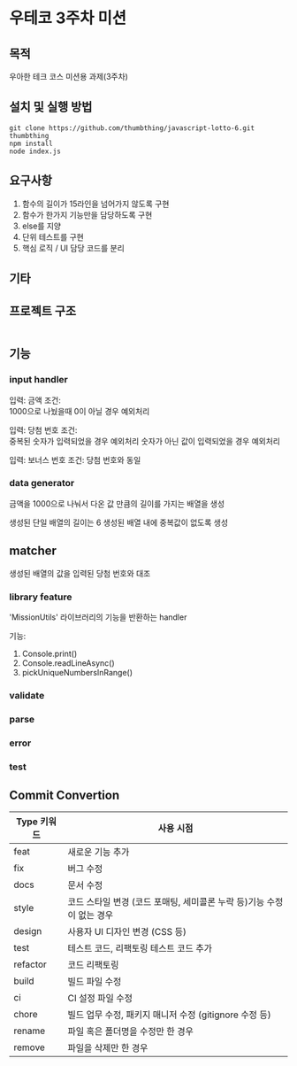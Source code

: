 # 우테코 3주차 미션

## 목적

우아한 테크 코스 미션용 과제(3주차)

## 설치 및 실행 방법

```shell
git clone https://github.com/thumbthing/javascript-lotto-6.git thumbthing
npm install
node index.js
```

## 요구사항

1. 함수의 길이가 15라인을 넘어가지 않도록 구현
2. 함수가 한가지 기능만을 담당하도록 구현
3. else를 지양
4. 단위 테스트를 구현
5. 핵심 로직 / UI 담당 코드를 분리

## 기타


## 프로젝트 구조

```shell

```

## 기능

### input handler

입력: 금액
조건:  
1000으로 나눴을때 0이 아닐 경우 예외처리

입력: 당첨 번호
조건:  
중복된 숫자가 입력되었을 경우 예외처리
숫자가 아닌 값이 입력되었을 경우 예외처리

입력: 보너스 번호
조건: 
당첨 번호와 동일

### data generator

금액을 1000으로 나눠서 다온 값 만큼의 길이를 가지는 배열을 생성

생성된 단일 배열의 길이는 6
생성된 배열 내에 중복값이 없도록 생성

## matcher

생성된 배열의 값을 입력된 당첨 번호와 대조

### library feature

'MissionUtils' 라이브러리의 기능을 반환하는 handler

기능:  

1. Console.print()
2. Console.readLineAsync()
3. pickUniqueNumbersInRange()


### validate

### parse

### error

### test



## Commit Convertion

| Type 키워드 | 사용 시점                                                             |
| ----------- | --------------------------------------------------------------------- |
| feat        | 새로운 기능 추가                                                      |
| fix         | 버그 수정                                                             |
| docs        | 문서 수정                                                             |
| style       | 코드 스타일 변경 (코드 포매팅, 세미콜론 누락 등)기능 수정이 없는 경우 |
| design      | 사용자 UI 디자인 변경 (CSS 등)                                        |
| test        | 테스트 코드, 리팩토링 테스트 코드 추가                                |
| refactor    | 코드 리팩토링                                                         |
| build       | 빌드 파일 수정                                                        |
| ci          | CI 설정 파일 수정                                                     |
| chore       | 빌드 업무 수정, 패키지 매니저 수정 (gitignore 수정 등)                |
| rename      | 파일 혹은 폴더명을 수정만 한 경우                                     |
| remove      | 파일을 삭제만 한 경우                                                 |